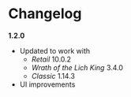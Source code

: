 # Changelog

**1.2.0**
- Updated to work with
  * *Retail* 10.0.2
  * *Wrath of the Lich King* 3.4.0
  * *Classic* 1.14.3
- UI improvements
